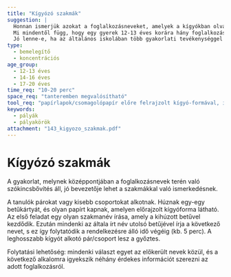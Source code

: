 ```yaml
---
title: "Kígyózó szakmák"
suggestion: | 
  Honnan ismerjük azokat a foglalkozásneveket, amelyek a kígyókban olvashatók?
  Mi mindentől függ, hogy egy gyerek 12-13 éves korára hány foglalkozással találkozik? 
  Jó lenne-e, ha az általános iskolában több gyakorlati tevékenységgel lehetne megismerkedni? Vagy ez nem az iskola feladata?
type:
  - bemelegítő
  - koncentrációs
age_group:
  - 12-13 éves
  - 14-16 éves
  - 17-20 éves
time_req: "10-20 perc"
space_req: "tanteremben megvalósítható"
tool_req: "papírlapok/csomagolópapír előre felrajzolt kígyó-formával, íróeszköz, az ABC betűit ábrázoló kártyák"
keywords: 
  - pályák
  - pályakörök
attachment: "143_kigyozo_szakmak.pdf"
---
```


# Kígyózó szakmák

A gyakorlat, melynek középpontjában a foglalkozásnevek terén való szókincsbővítés áll, jó bevezetője lehet a szakmákkal való ismerkedésnek.

A tanulók párokat vagy kisebb csoportokat alkotnak. Húznak egy-egy betűkártyát, és olyan papírt kapnak, amelyen előrajzolt kígyóforma látható. Az első feladat egy olyan szakmanév írása, amely a kihúzott betűvel kezdődik. Ezután mindenki az általa írt név utolsó betűjével írja a következő nevet, s ez így folytatódik a rendelkezésre álló idő végéig (kb. 5 perc). A leghosszabb kígyót alkotó pár/csoport lesz a győztes.

Folytatási lehetőség: mindenki választ egyet az előkerült nevek közül, és a következő alkalomra igyekszik néhány érdekes információt szerezni az adott foglalkozásról.
  
  
